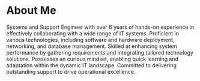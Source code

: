 # About Me
Systems and Support Engineer with over 6 years of hands-on experience in effectively collaborating with a wide range of IT systems. Proficient in various technologies, including software and hardware deployment, networking, and database management. Skilled at enhancing system performance by gathering requirements and integrating tailored technology solutions. Possesses an curious mindset, enabling quick learning and adaptation within the dynamic IT landscape. Committed to delivering outstanding support to drive operational excellence.
